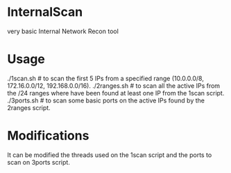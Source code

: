 # InternalScan
very basic Internal Network Recon tool 
# Usage
./1scan.sh # to scan the first 5 IPs from a specified range (10.0.0.0/8, 172.16.0.0/12, 192.168.0.0/16).
./2ranges.sh # to scan all the active IPs from the /24 ranges where have been found at least one IP from the 1scan script.
./3ports.sh # to scan some basic ports on the active IPs found by the 2ranges script.

# Modifications
It can be modified the threads used on the 1scan script and the ports to scan on 3ports script. 
